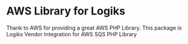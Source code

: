 # AWS Library for Logiks

Thank to AWS for providing a great AWS PHP Library. This package is Logiks Vendor Integration for AWS SQS PHP Library